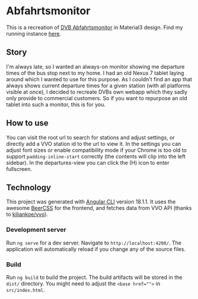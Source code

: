 # Abfahrtsmonitor
This is a recreation of [DVB Abfahrtsmonitor](https://www.dvb.de/de-de/service/geschaeftskunden/abfahrtsmonitor/) in Material3 design. Find my running instance [here](https://libf.de/am/).

## Story
I'm always late, so I wanted an always-on monitor showing me departure times of the bus stop next to my home. I had an old Nexus 7 tablet laying around which I wanted to use for this purpose. As I couldn't find an app that always shows current departure times for a given station (with all platforms visible at once), I decided to recreate DVBs own webapp which they sadly only provide to commercial customers. So if you want to repurpose an old tablet into such a monitor, this is for you.

## How to use
You can visit the root url to search for stations and adjust settings, or directly add a VVO station id to the url to view it.
In the settings you can adjust font sizes or enable compatibility mode if your Chrome is too old to support `padding-inline-start` correctly (the contents will clip into the left sidebar).
In the departures-view you can click the (H) icon to enter fullscreen.

## Technology
This project was generated with [Angular CLI](https://github.com/angular/angular-cli) version 18.1.1.
It uses the awesome [BeerCSS](https://www.beercss.com/) for the frontend, and fetches data from VVO API (thanks to [kiliankoe/vvo](https://github.com/kiliankoe/vvo)).

### Development server
Run `ng serve` for a dev server. Navigate to `http://localhost:4200/`. The application will automatically reload if you change any of the source files.

### Build
Run `ng build` to build the project. The build artifacts will be stored in the `dist/` directory. You might need to adjust the `<base href="">` in `src/index.html`.